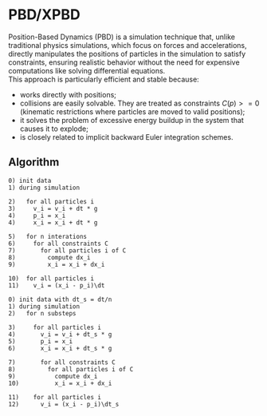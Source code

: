 # PBD/XPBD
Position-Based Dynamics (PBD) is a simulation technique that, unlike traditional physics simulations, which focus on forces and accelerations, directly manipulates the positions of particles in the simulation to satisfy constraints, ensuring realistic behavior without the need for expensive computations like solving differential equations.  
This approach is particularly efficient and stable because:
- works directly with positions;
- collisions are easily solvable. They are treated as constraints $C(p)>=0$ (kinematic restrictions where particles are moved to valid positions);
- it solves the problem of excessive energy buildup in the system that causes it to explode;
- is closely related to implicit backward Euler integration schemes.

## Algorithm
```
0) init data
1) during simulation

2)   for all particles i
3)     v_i = v_i + dt * g
4)     p_i = x_i
4)     x_i = x_i + dt * g

5)   for n interations
6)     for all constraints C
7)       for all particles i of C
8)         compute dx_i
9)         x_i = x_i + dx_i

10)  for all particles i
11)    v_i = (x_i - p_i)\dt
```

```
0) init data with dt_s = dt/n
1) during simulation
2)   for n substeps

3)     for all particles i
4)       v_i = v_i + dt_s * g
5)       p_i = x_i
6)       x_i = x_i + dt_s * g

7)       for all constraints C
8)         for all particles i of C
9)           compute dx_i
10)          x_i = x_i + dx_i

11)    for all particles i
12)      v_i = (x_i - p_i)\dt_s
```










<!--\begin{algorithm}
\caption{Calcolo del fattoriale}
\begin{algorithmic}[1]
\REQUIRE $n \geq 0$
\ENSURE $n!$
\IF{$n = 0$}
    \RETURN $1$
\ELSE
    \RETURN $n \times$ \textbf{factorial}($n-1$)
\ENDIF
\end{algorithmic}
\end{algorithm}
<span style="color:red">Testo in rosso</span>

$$ F = m \cdot a $$

La velocità è definita come **$v = \frac{\Delta x}{\Delta t}$**.

(1) for each frame  
(2)     for all particles *i*  
(3)         $v_t$ $\leftarrow$
    

-->
